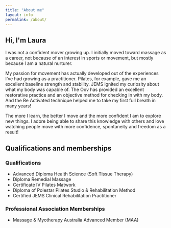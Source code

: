 ```yaml
---
title: "About me"
layout: info
permalink: /about/
---
```


<section class="-lightOnDark">
  <div class="layer layer-img b-lazy" data-src="/images/backgrounds/about-2.jpg"></div>
  <div class="container">
    <div class="row">
      <div class="col col-sm-6">
        <h2 class="hero">Hi, I'm Laura</h2>
        <p>
          I was not a confident mover growing up. I initially moved toward
          massage as a career, not because of an interest in sports or movement,
          but mostly because I am a natural nurturer.
        </p>
        <p>
          My passion for movement has actually developed out of the experiences
          I’ve had growing as a practitioner. Pilates, for example, gave me an
          excellent baseline strength and stability. JEMS ignited my curiosity
          about what my body was capable of. The Oov has provided an excellent
          restorative practice and an objective method for checking in with my
          body. And the Be Activated technique helped me to take my first full
          breath in many years!
        </p>
        <p>
          The more I learn, the better I move and the more confident I am to
          explore new things. I adore being able to share this knowledge with
          others and love watching people move with more confidence, spontaneity
          and freedom as a result!
        </p>
      </div>
    </div>
  </div>
</section>

<section>
  <div class="container">
    <div class="row">
      <div class="col col-sm-6">
        <h2 class="hero">Qualifications and memberships</h2>
      </div>
      <div class="col col-sm-6">
        <h3>Qualifications</h3>
        <ul>
          <li>Advanced Diploma Health Science (Soft Tissue Therapy)</li>
          <li>Diploma Remedial Massage</li>
          <li>Certificate IV Pilates Matwork</li>
          <li>Diploma of Polestar Pilates Studio & Rehabilitation Method</li>
          <li>Certified JEMS Clinical Rehabilitation Practitioner </li>
        </ul>
        <h3>Professional Association Memberships</h3>
        <ul>
          <li>Massage & Myotherapy Australia Advanced Member (MAA)</li>
        </ul>
      </div>
    </div>

  </div>
</section>
